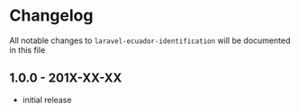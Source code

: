 # Changelog

All notable changes to `laravel-ecuador-identification` will be documented in this file

## 1.0.0 - 201X-XX-XX

- initial release
